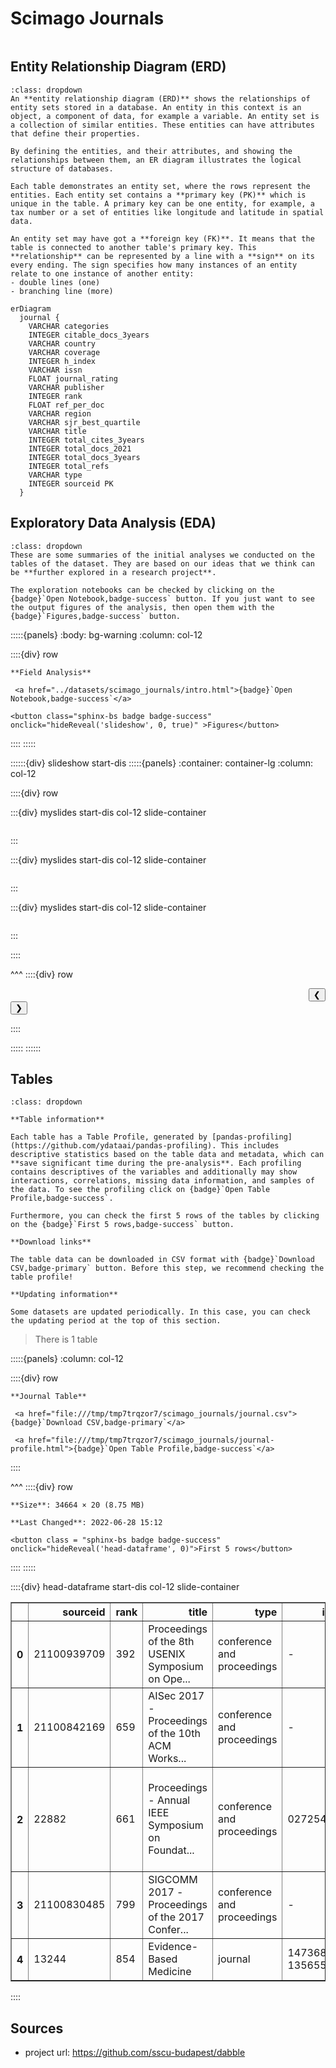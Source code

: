 # Scimago Journals

```{include} ../datasets/scimago_journals/description.md
```

## Entity Relationship Diagram (ERD)

```{admonition} What is an Entity Relationship Diagram (ERD)?
:class: dropdown
An **entity relationship diagram (ERD)** shows the relationships of entity sets stored in a database. An entity in this context is an object, a component of data, for example a variable. An entity set is a collection of similar entities. These entities can have attributes that define their properties.

By defining the entities, and their attributes, and showing the relationships between them, an ER diagram illustrates the logical structure of databases. 

Each table demonstrates an entity set, where the rows represent the entities. Each entity set contains a **primary key (PK)** which is unique in the table. A primary key can be one entity, for example, a tax number or a set of entities like longitude and latitude in spatial data.

An entity set may have got a **foreign key (FK)**. It means that the table is connected to another table's primary key. This **relationship** can be represented by a line with a **sign** on its every ending. The sign specifies how many instances of an entity relate to one instance of another entity:
- double lines (one)
- branching line (more)
```


```{mermaid}
erDiagram
  journal {    
    VARCHAR categories      
    INTEGER citable_docs_3years      
    VARCHAR country      
    VARCHAR coverage      
    INTEGER h_index      
    VARCHAR issn      
    FLOAT journal_rating      
    VARCHAR publisher      
    INTEGER rank      
    FLOAT ref_per_doc      
    VARCHAR region      
    VARCHAR sjr_best_quartile      
    VARCHAR title      
    INTEGER total_cites_3years      
    INTEGER total_docs_2021      
    INTEGER total_docs_3years      
    INTEGER total_refs      
    VARCHAR type      
    INTEGER sourceid PK 
  }
```


## Exploratory Data Analysis (EDA)

```{admonition} What does exploratory data analysis contain?
:class: dropdown
These are some summaries of the initial analyses we conducted on the tables of the dataset. They are based on our ideas that we think can be **further explored in a research project**.

The exploration notebooks can be checked by clicking on the {badge}`Open Notebook,badge-success` button. If you just want to see the output figures of the analysis, then open them with the {badge}`Figures,badge-success` button.
```




:::::{panels} 
    :body: bg-warning
    :column: col-12

::::{div} row

```{div} col-4
**Field Analysis**
```

```{div} col-5
 <a href="../datasets/scimago_journals/intro.html">{badge}`Open Notebook,badge-success`</a>
```


    
    



```{div} col-3
<button class="sphinx-bs badge badge-success" onclick="hideReveal('slideshow', 0, true)" >Figures</button>

```
::::
:::::

::::::{div} slideshow start-dis
:::::{panels}
:container: container-lg
:column: col-12

::::{div} row 




:::{div} myslides start-dis col-12 slide-container
```{include} ../datasets/scimago_journals/intro/assets/out-5.html
```
:::

:::{div} myslides start-dis col-12 slide-container
```{include} ../datasets/scimago_journals/intro/assets/out-7.html
```
:::

:::{div} myslides start-dis col-12 slide-container
```{include} ../datasets/scimago_journals/intro/assets/out-10.html
```
:::


::::

^^^
::::{div} row

<div class = "col-6 docutils" align = "right">
<button  onclick="slideImage(0, -1)">&#10094;</button>
</div>

<div class = "col-6 docutils" align = "left">
<button  onclick="slideImage(0, 1)">&#10095;</button>
</div>

::::

:::::
::::::


## Tables

```{admonition} How should I use this?
:class: dropdown

**Table information**

Each table has a Table Profile, generated by [pandas-profiling](https://github.com/ydataai/pandas-profiling). This includes descriptive statistics based on the table data and metadata, which can **save significant time during the pre-analysis**. Each profiling contains descriptives of the variables and additionally may show interactions, correlations, missing data information, and samples of the data. To see the profiling click on {badge}`Open Table Profile,badge-success`.

Furthermore, you can check the first 5 rows of the tables by clicking on the {badge}`First 5 rows,badge-success` button.

**Download links**

The table data can be downloaded in CSV format with {badge}`Download CSV,badge-primary` button. Before this step, we recommend checking the table profile!

**Updating information**

Some datasets are updated periodically. In this case, you can check the updating period at the top of this section.
```

> There is 1 table




:::::{panels} :column: col-12

::::{div} row

```{div} col-4
**Journal Table**
```

```{div} col-5
 <a href="file:///tmp/tmp7trqzor7/scimago_journals/journal.csv">{badge}`Download CSV,badge-primary`</a>
```

```{div} col-3
 <a href="file:///tmp/tmp7trqzor7/scimago_journals/journal-profile.html">{badge}`Open Table Profile,badge-success`</a>
```

::::

^^^
::::{div} row

```{div} col-4
**Size**: 34664 × 20 (8.75 MB)
```

```{div} col-5
**Last Changed**: 2022-06-28 15:12
```

```{div} col-3
<button class = "sphinx-bs badge badge-success" onclick="hideReveal('head-dataframe', 0)">First 5 rows</button>
```
::::
:::::

::::{div} head-dataframe start-dis col-12 slide-container
<div>
<style scoped>
    .dataframe tbody tr th:only-of-type {
        vertical-align: middle;
    }

    .dataframe tbody tr th {
        vertical-align: top;
    }

    .dataframe thead th {
        text-align: right;
    }
</style>
<table border="1" class="dataframe">
  <thead>
    <tr style="text-align: right;">
      <th></th>
      <th>sourceid</th>
      <th>rank</th>
      <th>title</th>
      <th>type</th>
      <th>issn</th>
      <th>h_index</th>
      <th>total_docs_2020</th>
      <th>ref_per_doc</th>
      <th>sjr_best_quartile</th>
      <th>total_docs_3years</th>
      <th>total_refs</th>
      <th>total_cites_3years</th>
      <th>citable_docs_3years</th>
      <th>country</th>
      <th>region</th>
      <th>publisher</th>
      <th>coverage</th>
      <th>journal_rating</th>
      <th>categories</th>
      <th>total_docs_2021</th>
    </tr>
  </thead>
  <tbody>
    <tr>
      <th>0</th>
      <td>21100939709</td>
      <td>392</td>
      <td>Proceedings of the 8th USENIX Symposium on Ope...</td>
      <td>conference and proceedings</td>
      <td>-</td>
      <td>4</td>
      <td>0.0</td>
      <td>0.0</td>
      <td>-</td>
      <td>6</td>
      <td>0</td>
      <td>224</td>
      <td>5</td>
      <td>United States</td>
      <td>Northern America</td>
      <td>None</td>
      <td>2019</td>
      <td>3.972</td>
      <td>Computer Networks and Communications; Hardware...</td>
      <td>NaN</td>
    </tr>
    <tr>
      <th>1</th>
      <td>21100842169</td>
      <td>659</td>
      <td>AISec 2017 - Proceedings of the 10th ACM Works...</td>
      <td>conference and proceedings</td>
      <td>-</td>
      <td>9</td>
      <td>0.0</td>
      <td>0.0</td>
      <td>-</td>
      <td>16</td>
      <td>0</td>
      <td>745</td>
      <td>14</td>
      <td>United States</td>
      <td>Northern America</td>
      <td>None</td>
      <td>2017</td>
      <td>2.953</td>
      <td>Artificial Intelligence</td>
      <td>NaN</td>
    </tr>
    <tr>
      <th>2</th>
      <td>22882</td>
      <td>661</td>
      <td>Proceedings - Annual IEEE Symposium on Foundat...</td>
      <td>conference and proceedings</td>
      <td>02725428</td>
      <td>97</td>
      <td>0.0</td>
      <td>0.0</td>
      <td>-</td>
      <td>92</td>
      <td>0</td>
      <td>1005</td>
      <td>90</td>
      <td>United States</td>
      <td>Northern America</td>
      <td>None</td>
      <td>1982, 1983, 1984, 1985, 1986, 1987, 1988, 1991...</td>
      <td>2.949</td>
      <td>Computer Science (miscellaneous); Hardware and...</td>
      <td>NaN</td>
    </tr>
    <tr>
      <th>3</th>
      <td>21100830485</td>
      <td>799</td>
      <td>SIGCOMM 2017 -  Proceedings of the 2017 Confer...</td>
      <td>conference and proceedings</td>
      <td>-</td>
      <td>27</td>
      <td>0.0</td>
      <td>0.0</td>
      <td>-</td>
      <td>37</td>
      <td>0</td>
      <td>931</td>
      <td>35</td>
      <td>United States</td>
      <td>Northern America</td>
      <td>None</td>
      <td>2017</td>
      <td>2.668</td>
      <td>Communication; Computer Networks and Communica...</td>
      <td>NaN</td>
    </tr>
    <tr>
      <th>4</th>
      <td>13244</td>
      <td>854</td>
      <td>Evidence-Based Medicine</td>
      <td>journal</td>
      <td>14736810, 13565524</td>
      <td>28</td>
      <td>0.0</td>
      <td>0.0</td>
      <td>Q1</td>
      <td>145</td>
      <td>0</td>
      <td>320</td>
      <td>32</td>
      <td>United Kingdom</td>
      <td>Western Europe</td>
      <td>BMJ Publishing Group</td>
      <td>1996-2018</td>
      <td>2.587</td>
      <td>Medicine (miscellaneous) (Q1)</td>
      <td>NaN</td>
    </tr>
  </tbody>
</table>
</div>
::::


## Sources

- project url: https://github.com/sscu-budapest/dabble

